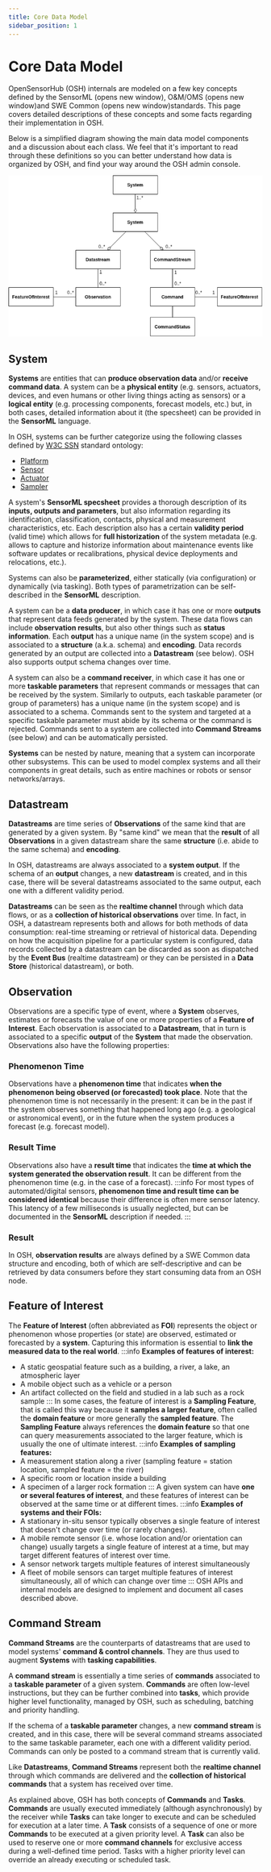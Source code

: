 ```yaml
---
title: Core Data Model
sidebar_position: 1
---
```

# Core Data Model

OpenSensorHub (OSH) internals are modeled on a few key concepts defined by the SensorML (opens new window), 
O&M/OMS (opens new window)and SWE Common (opens new window)standards. 
This page covers detailed descriptions of these concepts and some facts regarding their implementation in OSH.

Below is a simplified diagram showing the main data model components and a discussion about each class. 
We feel that it's important to read through these definitions so you can better understand how data is organized by OSH, and find your way around the OSH admin console.

![Core Data Model](../../assets/osh/diagrams/coredatamodel.png)

## System
**Systems** are entities that can **produce observation data** and/or **receive command data**. 
A system can be a **physical entity** (e.g. sensors, actuators, devices, and even humans or other living things acting as sensors) 
or a **logical entity** (e.g. processing components, forecast models, etc.) but, 
in both cases, detailed information about it (the specsheet) can be provided in the **SensorML** language.

In OSH, systems can be further categorize using the following classes defined by [W3C SSN](https://www.w3.org/TR/vocab-ssn/) standard ontology:

- [Platform](https://www.w3.org/TR/vocab-ssn/#SOSAPlatform)
- [Sensor](https://www.w3.org/TR/vocab-ssn/#SOSASensor)
- [Actuator](https://www.w3.org/TR/vocab-ssn/#SOSAActuator)
- [Sampler](https://www.w3.org/TR/vocab-ssn/#SOSASampler)

A system's **SensorML specsheet** provides a thorough description of its **inputs, outputs and parameters**, 
but also information regarding its identification, classification, contacts, physical and measurement characteristics, etc. 
Each description also has a certain **validity period** (valid time) which allows for **full historization** of the system metadata 
(e.g. allows to capture and historize information about maintenance events like software updates or recalibrations, physical device deployments and relocations, etc.).

Systems can also be **parameterized**, either statically (via configuration) or dynamically (via tasking). 
Both types of parametrization can be self-described in the **SensorML** description.

A system can be a **data producer**, in which case it has one or more **outputs** that represent data feeds generated by the system. 
These data flows can include **observation results**, but also other things such as **status information**. 
Each **output** has a unique name (in the system scope) and is associated to a **structure** (a.k.a. schema) and **encoding**. 
Data records generated by an output are collected into a **Datastream** (see below). 
OSH also supports output schema changes over time.

A system can also be a **command receiver**, in which case it has one or more **taskable parameters** that represent commands or messages that can be received by the system. 
Similarly to outputs, each taskable parameter (or group of parameters) has a unique name (in the system scope) and is associated to a schema. 
Commands sent to the system and targeted at a specific taskable parameter must abide by its schema or the command is rejected. 
Commands sent to a system are collected into **Command Streams** (see below) and can be automatically persisted.

**Systems** can be nested by nature, meaning that a system can incorporate other subsystems. 
This can be used to model complex systems and all their components in great details, such as entire machines or robots or sensor networks/arrays.
## Datastream
**Datastreams** are time series of **Observations** of the same kind that are generated by a given system. 
By "same kind" we mean that the **result** of all **Observations** in a given datastream share the same **structure** (i.e. abide to the same schema) and **encoding**.

In OSH, datastreams are always associated to a **system output**. 
If the schema of an **output** changes, a new **datastream** is created, and in this case, there will be several datastreams associated to the same output, each one with a different validity period.

**Datastreams** can be seen as the **realtime channel** through which data flows, or as a **collection of historical observations** over time. 
In fact, in OSH, a datastream represents both and allows for both methods of data consumption: real-time streaming or retrieval of historical data. 
Depending on how the acquisition pipeline for a particular system is configured, data records collected by a datastream can be discarded as soon as dispatched by the 
**Event Bus** (realtime datastream) or they can be persisted in a **Data Store** (historical datastream), or both.

## Observation
Observations are a specific type of event, where a **System** observes, estimates or forecasts the value of one or more properties of a **Feature of Interest**. 
Each observation is associated to a **Datastream**, that in turn is associated to a specific **output** of the **System** that made the observation. 
Observations also have the following properties:

### Phenomenon Time
Observations have a **phenomenon time** that indicates **when the phenomenon being observed (or forecasted) took place**. 
Note that the phenomenon time is not necessarily in the present: it can be in the past if the system observes something that happened long ago (e.g. a geological or astronomical event), or in the future when the system produces a forecast (e.g. forecast model).
### Result Time
Observations also have a **result time** that indicates the **time at which the system generated the observation result**. 
It can be different from the phenomenon time (e.g. in the case of a forecast).
:::info
For most types of automated/digital sensors, **phenomenon time and result time can be considered identical** because their difference is often mere sensor latency.
This latency of a few milliseconds is usually neglected, but can be documented in the **SensorML** description if needed.
:::
### Result
In OSH, **observation results** are always defined by a SWE Common data structure and encoding, both of which are self-descriptive and can be retrieved by data consumers before they start consuming data from an OSH node.
## Feature of Interest
The **Feature of Interest** (often abbreviated as **FOI**) represents the object or phenomenon whose properties (or state) are observed, estimated or forecasted by a **system**. 
Capturing this information is essential to **link the measured data to the real world**.
:::info
**Examples of features of interest:**
- A static geospatial feature such as a building, a river, a lake, an atmospheric layer
- A mobile object such as a vehicle or a person
- An artifact collected on the field and studied in a lab such as a rock sample
:::
In some cases, the feature of interest is a **Sampling Feature**, that is called this way because it **samples a larger feature**, often called the **domain feature** or more generally the **sampled feature**. 
The **Sampling Feature** always references the **domain feature** so that one can query measurements associated to the larger feature, which is usually the one of ultimate interest.
:::info
**Examples of sampling features:**
- A measurement station along a river (sampling feature = station location, sampled feature = the river)
- A specific room or location inside a building
- A specimen of a larger rock formation
:::
A given system can have **one or several features of interest**, and these features of interest can be observed at the same time or at different times.
:::info
**Examples of systems and their FOIs:**
- A stationary in-situ sensor typically observes a single feature of interest that doesn't change over time (or rarely changes).
- A mobile remote sensor (i.e. whose location and/or orientation can change) usually targets a single feature of interest at a time, but may target different features of interest over time.
- A sensor network targets multiple features of interest simultaneously
- A fleet of mobile sensors can target multiple features of interest simultaneously, all of which can change over time
:::
OSH APIs and internal models are designed to implement and document all cases described above.
## Command Stream
**Command Streams** are the counterparts of datastreams that are used to model systems' **command & control channels**. They are thus used to augment **Systems** with **tasking capabilities**.

A **command stream** is essentially a time series of **commands** associated to a **taskable parameter** of a given system.
**Commands** are often low-level instructions, but they can be further combined into **tasks**, which provide higher level functionality, 
managed by OSH, such as scheduling, batching and priority handling.

If the schema of a **taskable parameter** changes, a new **command stream** is created, and in this case, 
there will be several command streams associated to the same taskable parameter, each one with a different validity period. 
Commands can only be posted to a command stream that is currently valid.

Like **Datastreams**, **Command Streams** represent both the **realtime channel** through which commands are delivered and the **collection of historical commands** that a system has received over time.

As explained above, OSH has both concepts of **Commands** and **Tasks**. **Commands** are usually executed immediately (although asynchronously) 
by the receiver while **Tasks** can take longer to execute and can be scheduled for execution at a later time. 
A **Task** consists of a sequence of one or more **Commands** to be executed at a given priority level. 
A **Task** can also be used to reserve one or more **command channels** for exclusive access during a well-defined time period. 
Tasks with a higher priority level can override an already executing or scheduled task.